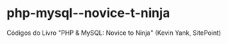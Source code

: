# php-mysql--novice-t-ninja
Códigos do Livro "PHP &amp; MySQL: Novice to Ninja" (Kevin Yank, SitePoint)
